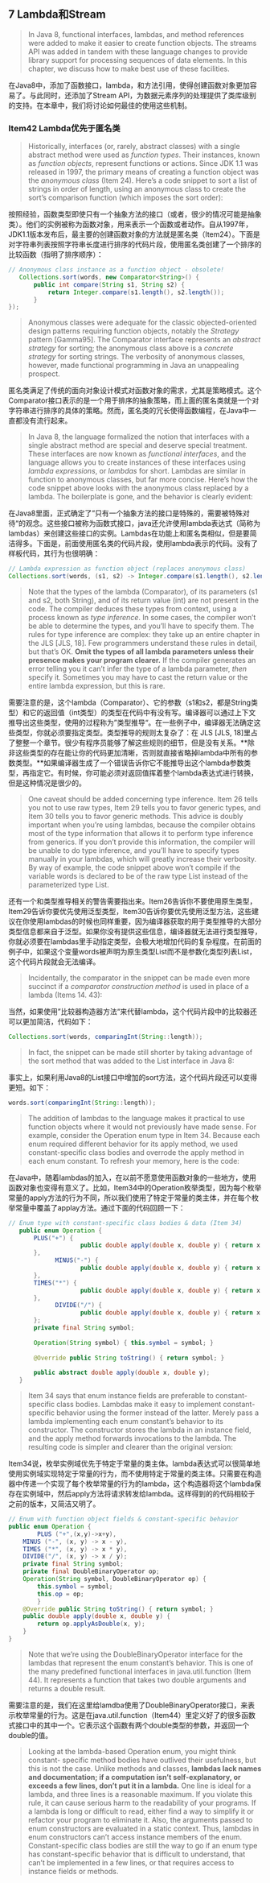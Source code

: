## 7 Lambda和Stream

> In Java 8, functional interfaces, lambdas, and method references were added to make it easier to create function objects. The streams API was added in tandem with these language changes to provide library support for processing sequences of data elements. In this chapter, we discuss how to make best use of these facilities.

在Java8中，添加了函数接口，lambda，和方法引用，使得创建函数对象更加容易了。与此同时，还添加了Stream API，为数据元素序列的处理提供了类库级别的支持。在本章中，我们将讨论如何最佳的使用这些机制。

### Item42 Lambda优先于匿名类

> Historically, interfaces (or, rarely, abstract classes) with a single abstract method were used as *function types*. Their instances, known as *function objects*, represent functions or actions. Since JDK 1.1 was released in 1997, the primary means of creating a function object was the *anonymous class* (Item 24). Here’s a code snippet to sort a list of strings in order of length, using an anonymous class to create the sort’s comparison function (which imposes the sort order):

按照经验，函数类型即使只有一个抽象方法的接口（或者，很少的情况可能是抽象类）。他们的实例被称为函数对象，用来表示一个函数或者动作。自从1997年，JDK1.1版本发布后，最主要的创建函数对象的方法就是匿名类（Item24）。下面是对字符串列表按照字符串长度进行排序的代码片段，使用匿名类创建了一个排序的比较函数（指明了排序顺序）：

```java
// Anonymous class instance as a function object - obsolete!
   Collections.sort(words, new Comparator<String>() {
       public int compare(String s1, String s2) {
           return Integer.compare(s1.length(), s2.length());
       }
});
```

> Anonymous classes were adequate for the classic objected-oriented design patterns requiring function objects, notably the *Strategy* pattern [Gamma95]. The Comparator interface represents an *abstract strategy* for sorting; the anonymous class above is a *concrete strategy* for sorting strings. The verbosity of anonymous classes, however, made functional programming in Java an unappealing prospect.

匿名类满足了传统的面向对象设计模式对函数对象的需求，尤其是策略模式。这个Comparator接口表示的是一个用于排序的抽象策略，而上面的匿名类就是一个对字符串进行排序的具体的策略。然而，匿名类的冗长使得函数编程，在Java中一直都没有流行起来。

> In Java 8, the language formalized the notion that interfaces with a single abstract method are special and deserve special treatment. These interfaces are now known as *functional interfaces*, and the language allows you to create instances of these interfaces using *lambda expressions*, or *lambdas* for short. Lambdas are similar in function to anonymous classes, but far more concise. Here’s how the code snippet above looks with the anonymous class replaced by a lambda. The boilerplate is gone, and the behavior is clearly evident:

在Java8里面，正式确定了”只有一个抽象方法的接口是特殊的，需要被特殊对待“的观念。这些接口被称为函数式接口，java还允许使用lambda表达式（简称为lambdas）来创建这些接口的实例。Lambdas在功能上和匿名类相似，但是要简洁得多。下面是，前面使用匿名类的代码片段，使用lambda表示的代码。没有了样板代码，其行为也很明确：

```java
// Lambda expression as function object (replaces anonymous class)
Collections.sort(words, (s1, s2) -> Integer.compare(s1.length(), s2.length()));
```

> Note that the types of the lambda (Comparator<String>), of its parameters (s1 and s2, both String), and of its return value (int) are not present in the code. The compiler deduces these types from context, using a process known as *type inference*. In some cases, the compiler won’t be able to determine the types, and you’ll have to specify them. The rules for type inference are complex: they take up an entire chapter in the JLS [JLS, 18]. Few programmers understand these rules in detail, but that’s OK. **Omit the types of all lambda parameters unless their presence makes your program clearer.** If the compiler generates an error telling you it can’t infer the type of a lambda parameter, *then* specify it. Sometimes you may have to cast the return value or the entire lambda expression, but this is rare.

需要注意的是，这个lambda（Comparator<String>）、它的参数（s1和s2，都是String类型）和它的返回值（int类型）的类型在代码中有没有写。编译器可以通过上下文推导出这些类型，使用的过程称为”类型推导“。在一些例子中，编译器无法确定这些类型，你就必须要指定类型。类型推导的规则太复杂了：在 JLS [JLS, 18]里占了整整一个章节。很少有程序员能够了解这些规则的细节，但是没有关系。**除非这些类型的存在能让你的代码更加清晰，否则就直接省略掉lambda中所有的参数类型。**如果编译器生成了一个错误告诉你它不能推导出这个lambda参数类型，再指定它。有时候，你可能必须对返回值挥着整个lambda表达式进行转换，但是这种情况是很少的。

> One caveat should be added concerning type inference. Item 26 tells you not to use raw types, Item 29 tells you to favor generic types, and Item 30 tells you to favor generic methods. This advice is doubly important when you’re using lambdas, because the compiler obtains most of the type information that allows it to perform type inference from generics. If you don’t provide this information, the compiler will be unable to do type inference, and you’ll have to specify types manually in your lambdas, which will greatly increase their verbosity. By way of example, the code snippet above won’t compile if the variable words is declared to be of the raw type List instead of the parameterized type List<String>.

还有一个和类型推导相关的警告需要指出来。Item26告诉你不要使用原生类型，Item29告诉你要优先使用泛型类型，Item30告诉你要优先使用泛型方法，这些建议在你使用lambdas的时候也同样重要，因为编译器获取的用于类型推导的大部分类型信息都来自于泛型。如果你没有提供这些信息，编译器就无法进行类型推导，你就必须要在lambdas里手动指定类型，会极大地增加代码的复杂程度。在前面的例子中，如果这个变量words被声明为原生类型List而不是参数化类型列表List<String>，这个代码片段就会无法编译。

> Incidentally, the comparator in the snippet can be made even more succinct if a *comparator construction method* is used in place of a lambda (Items 14. 43):

当然，如果使用”比较器构造器方法“来代替lambda，这个代码片段中的比较器还可以更加简洁，代码如下：

```java
Collections.sort(words, comparingInt(String::length));
```

> In fact, the snippet can be made still shorter by taking advantage of the sort method that was added to the List interface in Java 8:

事实上，如果利用Java8的List接口中增加的sort方法，这个代码片段还可以变得更短。如下：

```java
words.sort(comparingInt(String::length));
```

> The addition of lambdas to the language makes it practical to use function objects where it would not previously have made sense. For example, consider the Operation enum type in Item 34. Because each enum required different behavior for its apply method, we used constant-specific class bodies and overrode the apply method in each enum constant. To refresh your memory, here is the code:

在Java中，随着lambdas的加入，在以前不愿意使用函数对象的一些地方，使用函数对象也变得有意义了。比如，Item34中的Operation枚举类型，因为每个枚举常量的apply方法的行为不同，所以我们使用了特定于常量的类主体，并在每个枚举常量中覆盖了applay方法。通过下面的代码回顾一下：

```java
// Enum type with constant-specific class bodies & data (Item 34)
   public enum Operation {
       PLUS("+") {
					public double apply(double x, double y) { return x + y; } 
       },
			 MINUS("-") {
					public double apply(double x, double y) { return x - y; }
       },
       TIMES("*") {
					public double apply(double x, double y) { return x * y; } 
       },
			 DIVIDE("/") {
					public double apply(double x, double y) { return x / y; }
       };
       private final String symbol;
     
       Operation(String symbol) { this.symbol = symbol; }
     
       @Override public String toString() { return symbol; }
     
       public abstract double apply(double x, double y);
   }
```

> Item 34 says that enum instance fields are preferable to constant-specific class bodies. Lambdas make it easy to implement constant-specific behavior using the former instead of the latter. Merely pass a lambda implementing each enum constant’s behavior to its constructor. The constructor stores the lambda in an instance field, and the apply method forwards invocations to the lambda. The resulting code is simpler and clearer than the original version:

Item34说，枚举实例域优先于特定于常量的类主体。lambda表达式可以很简单地使用实例域实现特定于常量的行为，而不使用特定于常量的类主体。只需要在构造器中传递一个实现了每个枚举常量的行为的lambda，这个构造器将这个lambda保存在实例域中，然后apply方法将请求转发给lambda。这样得到的的代码相较于之前的版本，又简洁又明了。

```java
// Enum with function object fields & constant-specific behavior
public enum Operation {
		PLUS ("+",(x,y)->x+y), 
  	MINUS ("-", (x, y) -> x - y), 
  	TIMES ("*", (x, y) -> x * y),
  	DIVIDE("/", (x, y) -> x / y);
    private final String symbol;
    private final DoubleBinaryOperator op;
    Operation(String symbol, DoubleBinaryOperator op) {
        this.symbol = symbol;
        this.op = op;
		}
    @Override public String toString() { return symbol; }
    public double apply(double x, double y) {
        return op.applyAsDouble(x, y);
    } 
}
```

> Note that we’re using the DoubleBinaryOperator interface for the lambdas that represent the enum constant’s behavior. This is one of the many predefined functional interfaces in java.util.function (Item 44). It represents a function that takes two double arguments and returns a double result.

需要注意的是，我们在这里给lamdba使用了DoubleBinaryOperator接口，来表示枚举常量的行为。这是在java.util.function（Item44）里定义好了的很多函数式接口中的其中一个。它表示这个函数有两个double类型的参数，并返回一个double的值。

> Looking at the lambda-based Operation enum, you might think constant- specific method bodies have outlived their usefulness, but this is not the case. Unlike methods and classes, **lambdas lack names and documentation; if a computation isn’t self-explanatory, or exceeds a few lines, don’t put it in a lambda.** One line is ideal for a lambda, and three lines is a reasonable maximum. If you violate this rule, it can cause serious harm to the readability of your programs. If a lambda is long or difficult to read, either find a way to simplify it or refactor your program to eliminate it. Also, the arguments passed to enum constructors are evaluated in a static context. Thus, lambdas in enum constructors can’t access instance members of the enum. Constant-specific class bodies are still the way to go if an enum type has constant-specific behavior that is difficult to understand, that can’t be implemented in a few lines, or that requires access to instance fields or methods.

























